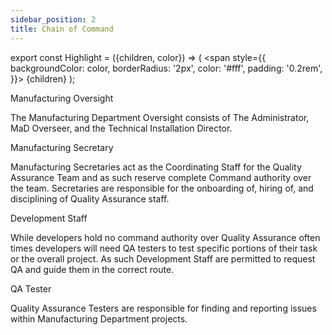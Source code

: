```yaml
---
sidebar_position: 2
title: Chain of Command
---
```


export const Highlight = ({children, color}) => (
  <span
    style={{
      backgroundColor: color,
      borderRadius: '2px',
      color: '#fff',
      padding: '0.2rem',
    }}>
    {children}
  </span>
);

<Highlight color="#000000">Manufacturing Oversight</Highlight>

The Manufacturing Department Oversight consists of <Highlight color="#000000">The Administrator</Highlight>, <Highlight color="#000000">MaD Overseer</Highlight>, and the <Highlight color="#9f2f30">Technical Installation Director</Highlight>. 

<Highlight color="#f9c149">Manufacturing Secretary</Highlight>

Manufacturing Secretaries act as the Coordinating Staff for the Quality Assurance Team and as such reserve complete Command authority over the team. Secretaries are responsible for the onboarding of, hiring of, and disciplining of Quality Assurance staff.

<Highlight color="#493a2a">Development Staff</Highlight>

While developers hold no command authority over Quality Assurance often times developers will need QA testers to test specific portions of their task or the overall project. As such Development Staff are permitted to request QA and guide them in the correct route.

<Highlight color="#9f5bb2">QA Tester</Highlight>

Quality Assurance Testers are responsible for finding and reporting issues within Manufacturing Department projects.
